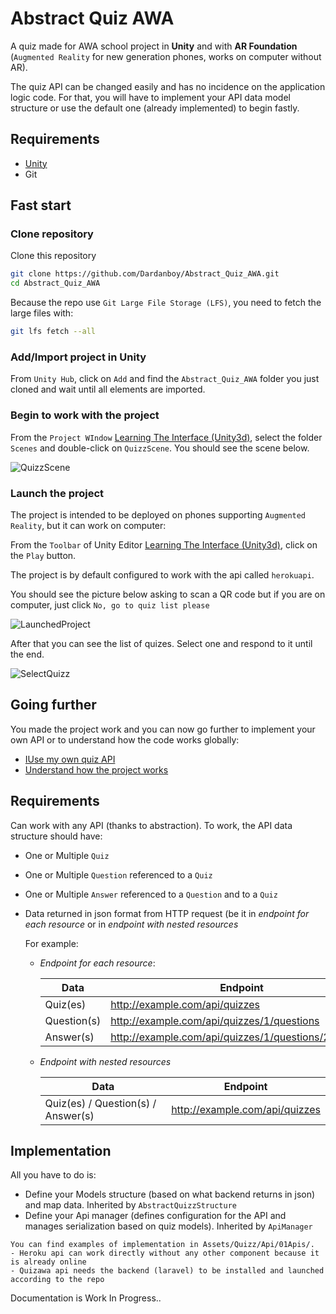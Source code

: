 # Abstract Quiz AWA

A quiz made for AWA school project in **Unity** and with **AR Foundation** (`Augmented Reality` for new generation phones, works on computer without AR).

The quiz API can be changed easily and has no incidence on the application logic code. For that, you will have to implement your API data model structure or use the default one (already implemented) to begin fastly.

## Requirements

- [Unity](https://unity3d.com/fr/get-unity/download)
- Git

## Fast start

### Clone repository

Clone this repository

```bash
git clone https://github.com/Dardanboy/Abstract_Quiz_AWA.git
cd Abstract_Quiz_AWA
```

Because the repo use `Git Large File Storage (LFS)`, you need to fetch the large files with:

```bash
git lfs fetch --all
```

### Add/Import project in Unity

From `Unity Hub`, click on `Add` and find the `Abstract_Quiz_AWA` folder you just cloned and wait until all elements are imported.

### Begin to work with the project

From the `Project WIndow` [Learning The Interface (Unity3d)](https://docs.unity3d.com/Manual/LearningtheInterface.html), select the folder `Scenes` and double-click on `QuizzScene`. You should see the scene below.

![QuizzScene](docs\images\01QuizzScene.jpg)



### Launch the project

The project is intended to be deployed on phones supporting `Augmented Reality`, but it can work on computer:

From the `Toolbar` of Unity Editor [Learning The Interface (Unity3d)](https://docs.unity3d.com/Manual/LearningtheInterface.html), click on the `Play` button. 

The project is by default configured to work with the api called `herokuapi`.

You should see the picture below asking to scan a QR code but if you are on computer, just click `No, go to quiz list please`

![LaunchedProject](docs\images\02LaunchedProject.jpg)

After that you can see the list of quizes. Select one and respond to it until the end.

![SelectQuizz](docs\images\03SelectQuizz.jpg)



## Going further

You made the project work and you can now go further to implement your own API or to understand how the code works globally:

- [IUse my own quiz API]()
- [Understand how the project works]()



## Requirements

Can work with any API (thanks to abstraction). To work, the API data structure should have:

- One or Multiple `Quiz`

- One or Multiple `Question` referenced to a `Quiz`

- One or Multiple `Answer` referenced to a `Question` and to a `Quiz`

- Data returned in json format from HTTP request (be it in *endpoint for each resource*  or in *endpoint with nested resources*

  For example:

  - *Endpoint for each resource*:

    | Data        | Endpoint                                             |
    | ----------- | ---------------------------------------------------- |
    | Quiz(es)    | http://example.com/api/quizzes                       |
    | Question(s) | http://example.com/api/quizzes/1/questions           |
    | Answer(s)   | http://example.com/api/quizzes/1/questions/2/answers |

  

  - *Endpoint with nested resources*

    | Data                               | Endpoint                       |
    | ---------------------------------- | ------------------------------ |
    | Quiz(es) / Question(s) / Answer(s) | http://example.com/api/quizzes |

## Implementation

All you have to do is:

- Define your Models structure (based on what backend returns in json) and map data. Inherited by `AbstractQuizzStructure`
- Define your Api manager (defines configuration for the API and manages serialization based on quiz models). Inherited by `ApiManager`

```
You can find examples of implementation in Assets/Quizz/Api/01Apis/. 
- Heroku api can work directly without any other component because it is already online 
- Quizawa api needs the backend (laravel) to be installed and launched according to the repo
```





Documentation is Work In Progress..

